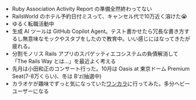 - Ruby Association Activity Report の準備全然終わってない
- RailsWorld のホテル予約日付ミスって、キャンセル代で10万近く溶けた😭
- ゆるく転職活動中
- 生成 AI ツールは GitHub Copilot Agent。テスト書かせたら冗長な書き方するし無意味なモックやスタブをしたので教育中。いい感じにはなってきたが疲れる。
- 分割モノリス Rails アプリのスパゲッティエコシステムの負債解消して「The Rails Way とは...」を最近よく考える
- 先月は小田和正のコンサート行った。10月は Oasis at 東京ドーム Premium Seat(7-8万くらい)、冬は B'z(抽選中)
- カラオケが趣味でずっと気になっていた[ワンカラ](https://translate.google.com/translate?u=https://www.1kara.jp/&hl=en&sl=ja&tl=en&client=search)に行ってみた。多分ヘビーユーザーになる
